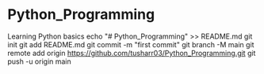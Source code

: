 # Python_Programming
Learning Python basics
echo "# Python_Programming" >> README.md
git init
git add README.md
git commit -m "first commit"
git branch -M main
git remote add origin https://github.com/tusharr03/Python_Programming.git
git push -u origin main
